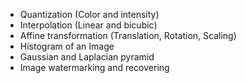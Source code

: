 - Quantization (Color and intensity)
- Interpolation (Linear and bicubic)
- Affine transformation (Translation, Rotation, Scaling)
- Histogram of an Image
- Gaussian and Laplacian pyramid
- Image watermarking and recovering

